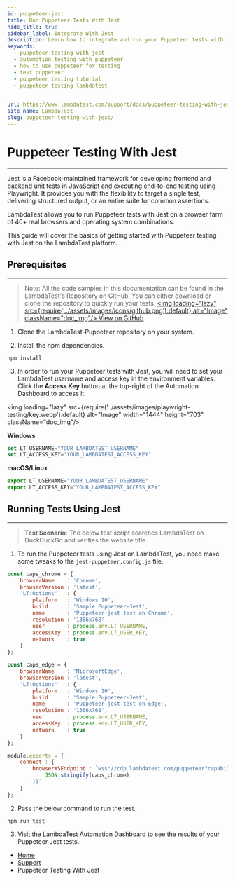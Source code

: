 ```yaml
---
id: puppeteer-jest
title: Run Puppeteer Tests With Jest
hide_title: true
sidebar_label: Integrate With Jest
description: Learn how to integrate and run your Puppeteer tests with Jest across 40+ browser versions on the LambdaTest platform.
keywords:
  - puppeteer testing with jest
  - automation testing with puppeteer
  - how to use puppeteer for testing
  - test puppeteer
  - puppeteer testing tutorial
  - puppeteer testing lambdatest

  
url: https://www.lambdatest.com/support/docs/puppeteer-testing-with-jest/
site_name: LambdaTest
slug: puppeteer-testing-with-jest/
---
```

<script type="application/ld+json"
      dangerouslySetInnerHTML={{ __html: JSON.stringify({
       "@context": "https://schema.org",
        "@type": "BreadcrumbList",
        "itemListElement": [{
          "@type": "ListItem",
          "position": 1,
          "name": "LambdaTest",
          "item": "https://www.lambdatest.com"
        },{
          "@type": "ListItem",
          "position": 2,
          "name": "Support",
          "item": "https://www.lambdatest.com/support/docs/"
        },{
          "@type": "ListItem",
          "position": 3,
          "name": "Puppeteer Testing With Jest",
          "item": "https://www.lambdatest.com/support/docs/puppeteer-testing-with-jest/"
        }]
      })
    }}
></script>

# Puppeteer Testing With Jest
* * *

Jest is a Facebook-maintained framework for developing frontend and backend unit tests in JavaScript and executing end-to-end testing using Playwright. It provides you with the flexibility to target a single test, delivering structured output, or an entire suite for common assertions.

LambdaTest allows you to run Puppeteer tests with Jest on a browser farm of 40+ real browsers and operating system combinations. 

This guide will cover the basics of getting started with Puppeteer testing with Jest on the LambdaTest platform.

## Prerequisites
***

>Note: All the code samples in this documentation can be found in the LambdaTest's Repository on GitHub. You can either download or clone the repository to quickly run your tests.
<a href="https://github.com/LambdaTest/puppeteer-sample" className="github__anchor"><img loading="lazy" src={require('../assets/images/icons/github.png').default} alt="Image"  className="doc_img"/> View on GitHub</a>

1. Clone the LambdaTest-Puppeteer repository on your system.

2. Install the npm dependencies.

```
npm install
```

3. In order to run your Puppeteer tests with Jest, you will need to set your LambdaTest username and access key in the environment variables. Click the **Access Key** button at the top-right of the Automation Dashboard to access it.

<img loading="lazy" src={require('../assets/images/playwright-testing/key.webp').default} alt="Image" width="1444" height="703"  className="doc_img"/>


**Windows**

```js
set LT_USERNAME="YOUR_LAMBDATEST_USERNAME"
set LT_ACCESS_KEY="YOUR_LAMBDATEST_ACCESS_KEY"
```

**macOS/Linux**

```js
export LT_USERNAME="YOUR_LAMBDATEST_USERNAME"
export LT_ACCESS_KEY="YOUR_LAMBDATEST_ACCESS_KEY"
```

## Running Tests Using Jest
---

>**Test Scenario**: The below test script searches LambdaTest on DuckDuckGo and verifies the website title.

1. To run the Puppeteer tests using Jest on LambdaTest, you need make some tweaks to the `jest-puppeteer.config.js` file.

```js
const caps_chrome = {
	browserName    : 'Chrome',
	browserVersion : 'latest',
	'LT:Options'   : {
		platform   : 'Windows 10',
		build      : 'Sample Puppeteer-Jest',
		name       : 'Puppeteer-jest test on Chrome',
		resolution : '1366x768',
		user       : process.env.LT_USERNAME,
		accessKey  : process.env.LT_USER_KEY,
		network    : true
	}
};

const caps_edge = {
	browserName    : 'MicrosoftEdge',
	browserVersion : 'latest',
	'LT:Options'   : {
		platform   : 'Windows 10',
		build      : 'Sample Puppeteer-Jest',
		name       : 'Puppeteer-jest test on Edge',
		resolution : '1366x768',
		user       : process.env.LT_USERNAME,
		accessKey  : process.env.LT_USER_KEY,
		network    : true
	}
};

module.exports = {
	connect : {
		browserWSEndpoint : `wss://cdp.lambdatest.com/puppeteer?capabilities=${encodeURIComponent(
			JSON.stringify(caps_chrome)
		)}`
	}
};

```

2. Pass the below command to run the test.

```
npm run test
```

3. Visit the LambdaTest Automation Dashboard to see the results of your Puppeteer Jest tests.


<nav aria-label="breadcrumbs">
  <ul className="breadcrumbs">
    <li className="breadcrumbs__item">
      <a className="breadcrumbs__link" href="https://www.lambdatest.com">
        Home
      </a>
    </li>
    <li className="breadcrumbs__item">
      <a className="breadcrumbs__link" target="_self" href="https://www.lambdatest.com/support/docs/">
        Support
      </a>
    </li>
    <li className="breadcrumbs__item breadcrumbs__item--active">
      <span className="breadcrumbs__link">
        Puppeteer Testing With Jest
      </span>
    </li>
  </ul>
</nav>